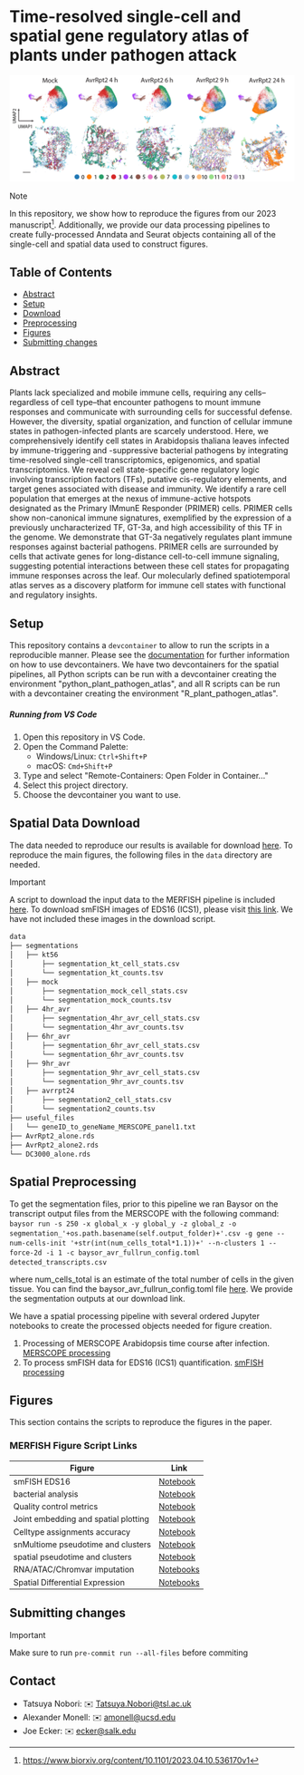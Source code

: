 # Time-resolved single-cell and spatial gene regulatory atlas of plants under pathogen attack
![Project Banner](images/connections.png)

> [!NOTE]
> In this repository, we show how to reproduce the figures from our 2023 manuscript[^1]. Additionally, we provide our data processing pipelines to create fully-processed Anndata and Seurat objects containing all of the single-cell and spatial data used to construct figures.

## Table of Contents

- [Abstract](#abstract)
- [Setup](#setup)
- [Download](#download)
- [Preprocessing](#preprocessing)
- [Figures](#figures)
- [Submitting changes](#submittingchanges)

## Abstract
Plants lack specialized and mobile immune cells, requiring any cells–regardless of cell type–that encounter pathogens to mount immune responses and communicate with surrounding cells for successful defense. However, the diversity, spatial organization, and function of cellular immune states in pathogen-infected plants are scarcely understood. Here, we comprehensively identify cell states in Arabidopsis thaliana leaves infected by immune-triggering and -suppressive bacterial pathogens by integrating time-resolved single-cell transcriptomics, epigenomics, and spatial transcriptomics. We reveal cell state-specific gene regulatory logic involving transcription factors (TFs), putative cis-regulatory elements, and target genes associated with disease and immunity. We identify a rare cell population that emerges at the nexus of immune-active hotspots designated as the Primary IMmunE Responder (PRIMER) cells. PRIMER cells show non-canonical immune signatures, exemplified by the expression of a previously uncharacterized TF, GT-3a, and high accessibility of this TF in the genome. We demonstrate that GT-3a negatively regulates plant immune responses against bacterial pathogens. PRIMER cells are surrounded by cells that activate genes for long-distance cell-to-cell immune signaling, suggesting potential interactions between these cell states for propagating immune responses across the leaf. Our molecularly defined spatiotemporal atlas serves as a discovery platform for immune cell states with functional and regulatory insights.

## Setup

This repository contains a `devcontainer` to allow to run the scripts in a reproducible manner. Please see the [documentation](https://code.visualstudio.com/docs/devcontainers/containers) for further information on how to use devcontainers. We have two devcontainers for the spatial pipelines, all Python scripts can be run with a devcontainer creating the environment "python_plant_pathogen_atlas", and all R scripts can be run with a devcontainer creating the environment "R_plant_pathogen_atlas".

##### Running from VS Code

1. Open this repository in VS Code.
2. Open the Command Palette:
   - Windows/Linux: `Ctrl+Shift+P`
   - macOS: `Cmd+Shift+P`
3. Type and select "Remote-Containers: Open Folder in Container..."
4. Select this project directory.
5. Choose the devcontainer you want to use.

## Spatial Data Download

The data needed to reproduce our results is available for download [here](http://neomorph.salk.edu/download/Nobori_etal_merfish).
To reproduce the main figures, the following files in the `data` directory are needed. 

> [!IMPORTANT]
> A script to download the input data to the MERFISH pipeline is included [here](data_download_spatial.py). To download smFISH images of EDS16 (ICS1), please visit [this link](http://neomorph.salk.edu/download/Nobori_etal_merfish/smFISH). We have not included these images in the download script. 

```text
data
├── segmentations
│   ├── kt56
│       ├── segmentation_kt_cell_stats.csv
│       └── segmentation_kt_counts.tsv
│   ├── mock
│       ├── segmentation_mock_cell_stats.csv
│       └── segmentation_mock_counts.tsv
│   ├── 4hr_avr
│       ├── segmentation_4hr_avr_cell_stats.csv
│       └── segmentation_4hr_avr_counts.tsv
│   ├── 6hr_avr
│       ├── segmentation_6hr_avr_cell_stats.csv
│       └── segmentation_6hr_avr_counts.tsv
│   ├── 9hr_avr
│       ├── segmentation_9hr_avr_cell_stats.csv
│       └── segmentation_9hr_avr_counts.tsv
│   ├── avrrpt24
│       ├── segmentation2_cell_stats.csv
│       └── segmentation2_counts.tsv
├── useful_files
│   └── geneID_to_geneName_MERSCOPE_panel1.txt
├── AvrRpt2_alone.rds
├── AvrRpt2_alone2.rds
└── DC3000_alone.rds
```

## Spatial Preprocessing

To get the segmentation files, prior to this pipeline we ran Baysor on the transcript output files from the MERSCOPE with the following command: `baysor run -s 250 -x global_x -y global_y -z global_z -o segmentation_'+os.path.basename(self.output_folder)+'.csv -g gene --num-cells-init '+str(int(num_cells_total*1.1))+' --n-clusters 1 --force-2d -i 1 -c baysor_avr_fullrun_config.toml detected_transcripts.csv`

where num_cells_total is an estimate of the total number of cells in the given tissue. You can find the baysor_avr_fullrun_config.toml file [here](baysor_avr_fullrun_config.toml). We provide the segmentation outputs at our download link. 

We have a spatial processing pipeline with several ordered Jupyter notebooks to create the processed objects needed for figure creation. 

1. Processing of MERSCOPE Arabidopsis time course after infection.
   [MERSCOPE processing](/processing_pipelines/MERFISH_processing)
2. To process smFISH data for EDS16 (ICS1) quantification.
   [smFISH processing](/processing_pipelines/smFISH_processing)
   
## Figures

This section contains the scripts to reproduce the figures in the paper.

### MERFISH Figure Script Links

| Figure | Link                                                  |
|--------|-------------------------------------------------------|
| smFISH EDS16     | [Notebook](/processing_pipelines/smFISH_processing/01_quantify_sid_expression.ipynb)         |
| bacterial analysis     | [Notebook](/figures/bacteria/bacteria.ipynb) |
| Quality control metrics     | [Notebook](/figures/qc_metrics/qc_metrics.ipynb)     |
| Joint embedding and spatial plotting  | [Notebook](/figures/joint_embedding_and_spatial_clusters/joint_embedding_and_spatial_clusters.ipynb)    |
| Celltype assignments accuracy  | [Notebook](/figures/celltype_assignment_accuracy/celltype_assignments.ipynb)     |
| snMultiome pseudotime and clusters   | [Notebook](/figures/seq_clusters_and_pseudotime_figures/seq_clusters_and_pseudotime_figures.ipynb)    |
| spatial pseudotime and clusters   | [Notebook](/figures/spatial_clusters_and_pseudotime/spatial_clusters_and_pseudotime.ipynb)    |
| RNA/ATAC/Chromvar imputation      | [Notebooks](/figures/imputation)   |
| Spatial Differential Expression   | [Notebooks](/figures/spatial_differential_expression/HowWeFoundBON3.ipynb)     |

## Submitting changes

> [!IMPORTANT]
> Make sure to run `pre-commit run --all-files` before commiting

## Contact

- Tatsuya Nobori: :envelope: Tatsuya.Nobori@tsl.ac.uk
- Alexander Monell: :envelope: amonell@ucsd.edu
- Joe Ecker: :envelope: ecker@salk.edu

[^1]: https://www.biorxiv.org/content/10.1101/2023.04.10.536170v1

